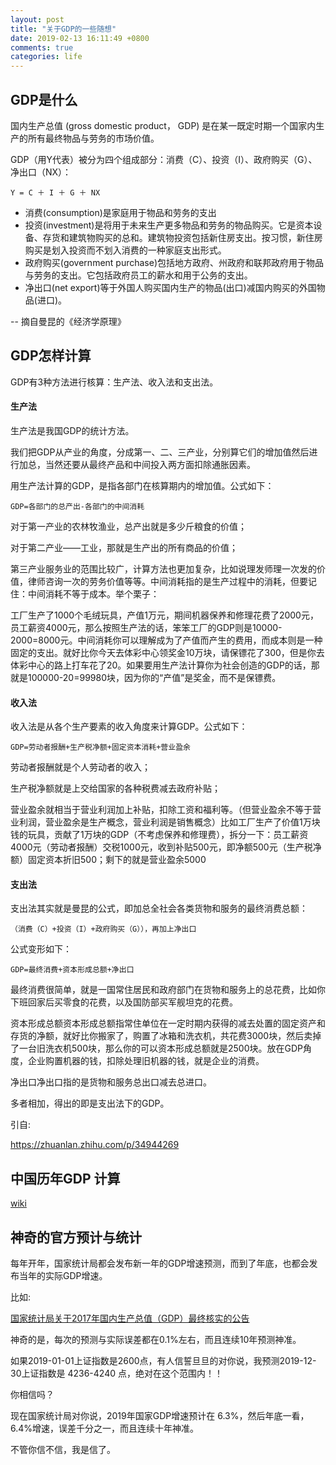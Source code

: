 ```yaml
---
layout: post
title: "关于GDP的一些随想"
date: 2019-02-13 16:11:49 +0800
comments: true
categories: life
---
```


## GDP是什么

国内生产总值 (gross domestic product， GDP) 是在某一既定时期一个国家内生产的所有最终物品与劳务的市场价值。

GDP（用Y代表）被分为四个组成部分：消费（C）、投资（I）、政府购买（G）、净出口（NX）：

```
Y = C ＋ I ＋ G ＋ NX
```

<!-- more -->

* 消费(consumption)是家庭用于物品和劳务的支出
* 投资(investment)是将用于未来生产更多物品和劳务的物品购买。它是资本设备、存货和建筑物购买的总和。建筑物投资包括新住房支出。按习惯，新住房购买是划入投资而不划入消费的一种家庭支出形式。 
* 政府购买(government purchase)包括地方政府、州政府和联邦政府用于物品与劳务的支出。它包括政府员工的薪水和用于公务的支出。 
* 净出口(net export)等于外国人购买国内生产的物品(出口)减国内购买的外国物品(进口)。

-- 摘自曼昆的《经济学原理》


## GDP怎样计算

GDP有3种方法进行核算：生产法、收入法和支出法。

#### 生产法

生产法是我国GDP的统计方法。

我们把GDP从产业的角度，分成第一、二、三产业，分别算它们的增加值然后进行加总，当然还要从最终产品和中间投入两方面扣除通胀因素。

用生产法计算的GDP，是指各部门在核算期内的增加值。公式如下：

```
GDP=各部门的总产出-各部门的中间消耗
```

对于第一产业的农林牧渔业，总产出就是多少斤粮食的价值；

对于第二产业——工业，那就是生产出的所有商品的价值；

第三产业服务业的范围比较广，计算方法也更加复杂，比如说理发师理一次发的价值，律师咨询一次的劳务价值等等。中间消耗指的是生产过程中的消耗，但要记住：中间消耗不等于成本。举个栗子：

工厂生产了1000个毛绒玩具，产值1万元，期间机器保养和修理花费了2000元，员工薪资4000元，那么按照生产法的话，笨笨工厂的GDP则是10000-2000=8000元。中间消耗你可以理解成为了产值而产生的费用，而成本则是一种固定的支出。就好比你今天去体彩中心领奖金10万块，请保镖花了300，但是你去体彩中心的路上打车花了20。如果要用生产法计算你为社会创造的GDP的话，那就是100000-20=99980块，因为你的“产值”是奖金，而不是保镖费。


#### 收入法

收入法是从各个生产要素的收入角度来计算GDP。公式如下：
```
GDP=劳动者报酬+生产税净额+固定资本消耗+营业盈余
```
劳动者报酬就是个人劳动者的收入；

生产税净额就是上交给国家的各种税费减去政府补贴；

营业盈余就相当于营业利润加上补贴，扣除工资和福利等。（但营业盈余不等于营业利润，营业盈余是生产概念，营业利润是销售概念）比如工厂生产了价值1万块钱的玩具，贡献了1万块的GDP（不考虑保养和修理费），拆分一下：员工薪资4000元（劳动者报酬）交税1000元，收到补贴500元，即净额500元（生产税净额）固定资本折旧500；剩下的就是营业盈余5000

#### 支出法

支出法其实就是曼昆的公式，即加总全社会各类货物和服务的最终消费总额：
```
（消费（C）+投资（I）+政府购买（G）），再加上净出口
```

公式变形如下：
```
GDP=最终消费+资本形成总额+净出口
```
最终消费很简单，就是一国常住居民和政府部门在货物和服务上的总花费，比如你下班回家后买零食的花费，以及国防部买军舰坦克的花费。

资本形成总额资本形成总额指常住单位在一定时期内获得的减去处置的固定资产和存货的净额，就好比你搬家了，购置了冰箱和洗衣机，共花费3000块，然后卖掉了一台旧洗衣机500块，那么你的可以资本形成总额就是2500块。放在GDP角度，企业购置机器的钱，扣除处理旧机器的钱，就是企业的消费。

净出口净出口指的是货物和服务总出口减去总进口。

多者相加，得出的即是支出法下的GDP。


引自:

https://zhuanlan.zhihu.com/p/34944269

## 中国历年GDP 计算

[wiki](https://dwz.cn/gXrciFJw)


## 神奇的官方预计与统计

每年开年，国家统计局都会发布新一年的GDP增速预测，而到了年底，也都会发布当年的实际GDP增速。

比如:

[国家统计局关于2017年国内生产总值（GDP）最终核实的公告](http://www.stats.gov.cn/tjsj/zxfb/201901/t20190118_1645555.html)

神奇的是，每次的预测与实际误差都在0.1%左右，而且连续10年预测神准。

如果2019-01-01上证指数是2600点，有人信誓旦旦的对你说，我预测2019-12-30上证指数是 4236-4240 点，绝对在这个范围内！！

你相信吗？

现在国家统计局对你说，2019年国家GDP增速预计在 6.3%，然后年底一看，6.4%增速，误差千分之一，而且连续十年神准。

不管你信不信，我是信了。
